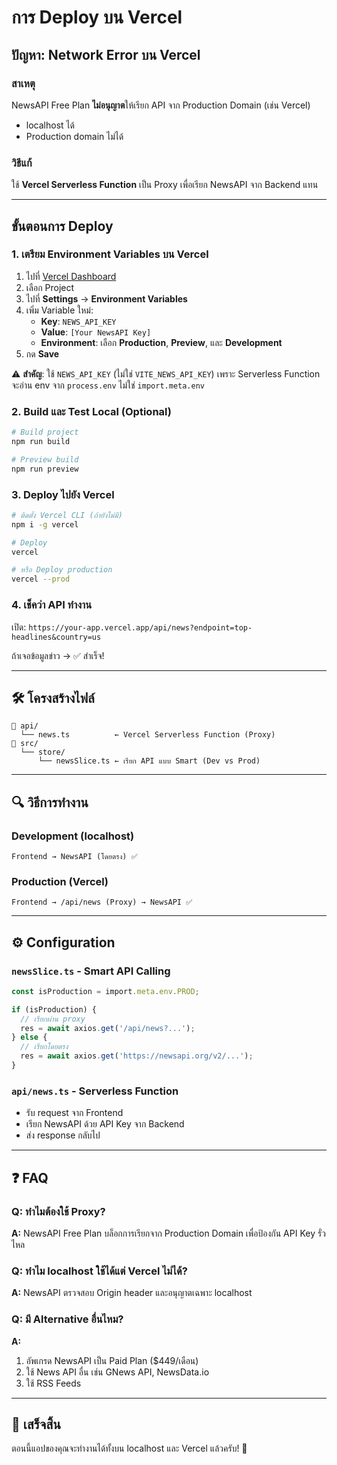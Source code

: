 # การ Deploy บน Vercel

## ปัญหา: Network Error บน Vercel

### สาเหตุ
NewsAPI Free Plan **ไม่อนุญาต**ให้เรียก API จาก Production Domain (เช่น Vercel)
- localhost ได้
- Production domain ไม่ได้

### วิธีแก้
ใช้ **Vercel Serverless Function** เป็น Proxy เพื่อเรียก NewsAPI จาก Backend แทน

---

## ขั้นตอนการ Deploy

### 1. เตรียม Environment Variables บน Vercel

1. ไปที่ [Vercel Dashboard](https://vercel.com/dashboard)
2. เลือก Project
3. ไปที่ **Settings** → **Environment Variables**
4. เพิ่ม Variable ใหม่:
   - **Key**: `NEWS_API_KEY`
   - **Value**: `[Your NewsAPI Key]`
   - **Environment**: เลือก **Production**, **Preview**, และ **Development**
5. กด **Save**

⚠️ **สำคัญ**: ใช้ `NEWS_API_KEY` (ไม่ใช่ `VITE_NEWS_API_KEY`) เพราะ Serverless Function จะอ่าน env จาก `process.env` ไม่ใช่ `import.meta.env`

### 2. Build และ Test Local (Optional)

```bash
# Build project
npm run build

# Preview build
npm run preview
```

### 3. Deploy ไปยัง Vercel

```bash
# ติดตั้ง Vercel CLI (ถ้ายังไม่มี)
npm i -g vercel

# Deploy
vercel

# หรือ Deploy production
vercel --prod
```

### 4. เช็คว่า API ทำงาน

เปิด: `https://your-app.vercel.app/api/news?endpoint=top-headlines&country=us`

ถ้าเจอข้อมูลข่าว → ✅ สำเร็จ!

---

## 🛠️ โครงสร้างไฟล์

```
📁 api/
  └── news.ts          ← Vercel Serverless Function (Proxy)
📁 src/
  └── store/
      └── newsSlice.ts ← เรียก API แบบ Smart (Dev vs Prod)
```

---

## 🔍 วิธีการทำงาน

### Development (localhost)
```
Frontend → NewsAPI (โดยตรง) ✅
```

### Production (Vercel)
```
Frontend → /api/news (Proxy) → NewsAPI ✅
```

---

## ⚙️ Configuration

### `newsSlice.ts` - Smart API Calling
```typescript
const isProduction = import.meta.env.PROD;

if (isProduction) {
  // เรียกผ่าน proxy
  res = await axios.get('/api/news?...');
} else {
  // เรียกโดยตรง
  res = await axios.get('https://newsapi.org/v2/...');
}
```

### `api/news.ts` - Serverless Function
- รับ request จาก Frontend
- เรียก NewsAPI ด้วย API Key จาก Backend
- ส่ง response กลับไป

---

## ❓ FAQ

### Q: ทำไมต้องใช้ Proxy?
**A:** NewsAPI Free Plan บล็อกการเรียกจาก Production Domain เพื่อป้องกัน API Key รั่วไหล

### Q: ทำไม localhost ใช้ได้แต่ Vercel ไม่ได้?
**A:** NewsAPI ตรวจสอบ Origin header และอนุญาตเฉพาะ localhost

### Q: มี Alternative อื่นไหม?
**A:** 
1. อัพเกรด NewsAPI เป็น Paid Plan ($449/เดือน)
2. ใช้ News API อื่น เช่น GNews API, NewsData.io
3. ใช้ RSS Feeds

---

## 🎉 เสร็จสิ้น

ตอนนี้แอปของคุณจะทำงานได้ทั้งบน localhost และ Vercel แล้วครับ! 🚀
